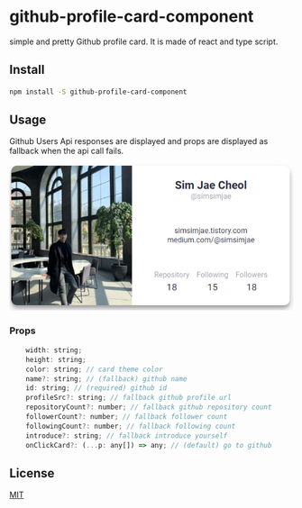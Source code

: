 # github-profile-card-component

simple and pretty Github profile card. It is made of react and type script.

## Install

```bash
npm install -S github-profile-card-component
```

## Usage

Github Users Api responses are displayed and props are displayed as fallback when the api call fails.

![](images/2020_09_02_14_35_51.png)

### Props

```js
	width: string;
	height: string;
	color: string; // card theme color
	name?: string; // (fallback) github name
	id: string; // (required) github id
	profileSrc?: string; // fallback github profile url
	repositoryCount?: number; // fallback github repository count
	followerCount?: number; // fallback follower count
	followingCount?: number; // fallback following count
	introduce?: string; // fallback introduce yourself
	onClickCard?: (...p: any[]) => any; // (default) go to github
```

## License

[MIT](http://vjpr.mit-license.org)
